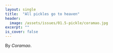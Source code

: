 ```yaml
---
layout: single
title:  "All pickles go to heaven"
header:
  image: /assets/issues/01.5-pickle/coramao.jpg
excerpt: ""
is_cover: false
---
```


By _Coramao_.

